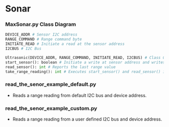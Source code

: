 # Sonar


### MaxSonar.py Class Diagram
```python
DEVICE_ADDR # Sensor I2C address
RANGE_COMMAND # Range command byte
INITIATE_READ # Initiate a read at the sensor address
I2CBUS # I2C Bus

Ultrasonic(DEVICE_ADDR, RANGE_COMMAND, INITIATE_READ, I2CBUS) # Class Constructor
start_sensor(): boolean # Initiate a write at sensor address and writes a range command
read_sensor(): int # Reports the last range value
take_range_reading(): int # Executes start_sensor() and read_sensor() in one funcstion. Used with read_the_senor_example_default.py
```

### read_the_senor_example_default.py
* Reads a range reading from default I2C bus and device address.

### read_the_senor_example_custom.py
* Reads a range reading from a user defined I2C bus and device address.
